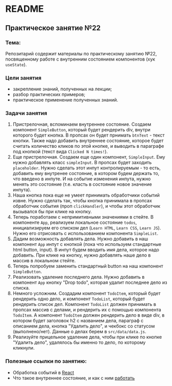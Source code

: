 # README

## Практическое занятие №22

### Тема:

Репозитарий содержит материалы по практическому занятию №22, посвященному работе с внутренним состоянием компонентов (хук `useState`).

### Цели занятия
- закрепление знаний, полученных на лекции;
- разбор практических примеров;
- практическое применение полученных знаний.

### Задачи занятия
1. Пристрелочная, вспоминаем внутреннее состояние. Создаем компонент `SimpleButton`, который будет рендерить div, внутри которого будет кнопка. В пропсах он будет прнимать `btnText` - текст кнопки. Также надо добавить внутреннее состояние, которое будет считать количество кликов по этой кнопке, и выводить в параграфе под кнопкой (текст вида `Clicked N times!`).
2. Еще пристрелочная. Создаем еще один компонент, `SimpleInput`. Ему нужно добавлять класс `simpleInput`. В пропсах будет заходить `placeholder`. Нужно сделать этот инпут контролируемым - то есть, добавить ему внутренее состояние, в котором будем держать то, что введено в инпуте. И на событие изменения инпута, нужно менять это состояние (т.е. класть в состояние новое значение инпута).
3. Наша кнопка пока еще не умеет принимать обработчики событий извне. Нужно сделать так, чтобы кнопка принимала в пропсах обработчик события (проп `clickHandler`), и чтобы этот обработчик вызывался бы при клике на кнопку.
4. Теперь поработаем с непримитивными значениями в стейте. В компоненте `App`, реализуем локальное состояние `todos`, инициализируем его списком дел (`Learn HTML`, `Learn CSS`, `Learn JS`). Нужно его отрисовать с использованием компонента `SimpleList`.
5. Дадим возможность добавлять дела. Нужно добавить в наш компонент `App` инпут с кнопкой (пока что используем стандартные html button, input). В инпут будем вводить имя дела, которое надо добавить. При клике на кнопку, нужно добавлять наше дело в массив в локальном стейте.
6. Теперь попробуем заменить стандартный button на наш компонент `SimpleButton`.
7. Реализовать удаление последнего дела. Нужно добавить в компонент `App` кнопку "Drop todo", которая удалит последнее дело из списка.
8. Немного усложним. Создадим компонент `TodoItem`, который будет рендерить одно дело, и компонент `TodoList`, который будет рендерить список дел. Компонент `TodoList` должен принимать в пропсах массив с делами, и рендерить их с помощью компонента `TodoItem`. А компонент `TodoItem` должен рендерить дело в виде div, в котором будет заголовок h2 с названием дела, параграф с описанием дела, кнопка "Удалить дело", и чекбокс со статусом (выполнено/нет). Данные о делах берем в `src/data/data.js`.
9. Реализуйте прицельное удаление дела, чтобы при клике по кнопке "Удалить дело", удалялось бы именно то дело, по которому кликнули.

### Полезные ссылки по занятию:
 - Обработка событий в [React](https://react.dev/learn/responding-to-events)
 - Что такое внутреннее состояние, и как с ним [работать](https://react.dev/learn/state-a-components-memory)